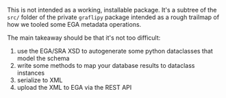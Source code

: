 This is not intended as a working, installable package. It's a subtree of the
`src/` folder of the private `graflipy` package intended as a rough trailmap
of how we tooled some EGA metadata operations.

The main takeaway should be that it's not too difficult:

1. use the EGA/SRA XSD to autogenerate some python dataclasses that model the schema
1. write some methods to map your database results to dataclass instances
1. serialize to XML
1. upload the XML to EGA via the REST API

